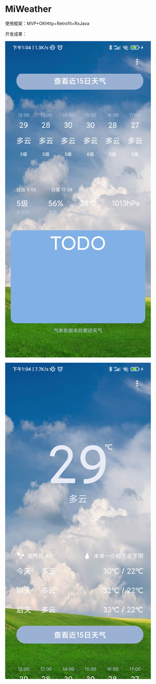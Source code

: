 # MiWeather

使用框架：MVP+OKHttp+Retrofit+RxJava

开发成果：

![IMG_20210925_130528.jpg][1]

![IMG_20210925_130539.jpg][2]





[1]: https://github.com/guiyujin/MiWeather/blob/master/img/IMG_20210925_130528.jpg

[2]: https://github.com/guiyujin/MiWeather/blob/master/img/IMG_20210925_130539.jpg
